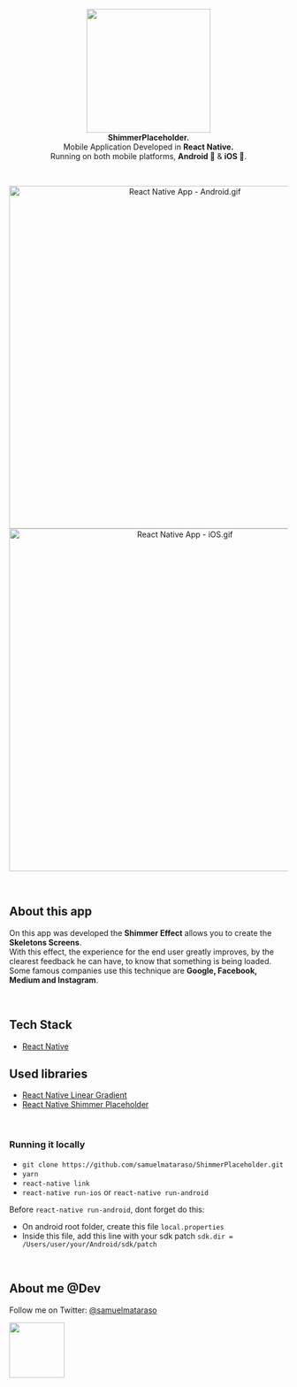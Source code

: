 <!-- header section -->
<p align="center">
  <img src="https://i.imgur.com/t2aQUL1.png" height="224" /><br/>
  <span><b>ShimmerPlaceholder.</b></span><br/>
  <span>Mobile Application Developed in <b>React Native.</b></span><br/>
  <span>Running on both mobile platforms, <b>Android 🤖</b> & <b>iOS 🍎</b>. </span><br/>
</p>
<!-- header section END -->

<br/>
<!-- show case/gif section -->
<p align="center">
    <img alt="React Native App - Android.gif" height="620" src="https://media.giphy.com/media/4ZpPNmUx9myYjZLun7/giphy.gif" />
    <img alt="React Native App - iOS.gif" height="620" src="https://media.giphy.com/media/7OXlxHxNLq70WWBvR9/giphy.gif" />
</p>
<!-- show case/gif section END -->

<br/>

<!-- about app and course section -->

## About this app

On this app was developed the <b>Shimmer Effect</b> allows you to create the <b>Skeletons Screens</b>.<br/>
With this effect, the experience for the end user greatly improves, by the clearest feedback he can have, to know that something is being loaded.<br/>
Some famous companies use this technique are <b>Google, Facebook, Medium and Instagram</b>.

<br/>

## Tech Stack

- [React Native](https://github.com/facebook/react-native)

## Used libraries

- [React Native Linear Gradient](https://github.com/react-native-community/react-native-linear-gradient)
- [React Native Shimmer Placeholder](https://github.com/tomzaku/react-native-shimmer-placeholder)

<br/>

### Running it locally

- `git clone https://github.com/samuelmataraso/ShimmerPlaceholder.git`
- `yarn`
- `react-native link`
- `react-native run-ios` or `react-native run-android`

Before `react-native run-android`, dont forget do this:

- On android root folder, create this file `local.properties`
- Inside this file, add this line with your sdk patch `sdk.dir = /Users/user/your/Android/sdk/patch`
  <!-- about app and course section END -->

<br/>

<!-- about me -->

## About me @Dev

Follow me on Twitter: [@samuelmataraso](https://twitter.com/samuelmataraso)

<a href="https://twitter.com/samuelmataraso" target="_blank">
<img src="https://twitter.com/samuelmataraso/profile_image?size=original" height="100" /></a>

<!-- about me  END -->
